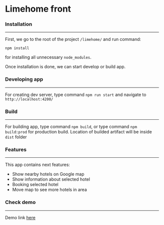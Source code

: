 # Limehome front

### Installation
---
First, we go to the root of the project `/limehome/` and run command:

 `npm install` 

for installing all unnecessary `node_modules`.


Once installation is done, we can start develop or build app.

### Developing app
---
For creating dev server, type command `npm run start` and navigate to `http://localhost:4200/` 

### Build
---
For building app, type command `npm build`, or type command `npm build:prod` for production build. Location of builded artifact will be inside `dist` folder

### Features
---
This app contains next features:

* Show nearby hotels on Google map
* Show information about selected hotel
* Booking selected hotel
* Move map to see more hotels in area

### Check demo
---
Demo link [here](http://)